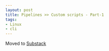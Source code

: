 ```yaml
---
layout: post
title: Pipelines >> Custom scripts - Part-1
tags:
- Linux
- cli
---
```


Moved to [Substack](https://saurabhhirani.substack.com/p/pipelines-custom-scripts-part-1)
